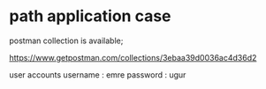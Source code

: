 # path application case

postman collection is available;

https://www.getpostman.com/collections/3ebaa39d0036ac4d36d2

user accounts
username : emre password : ugur
